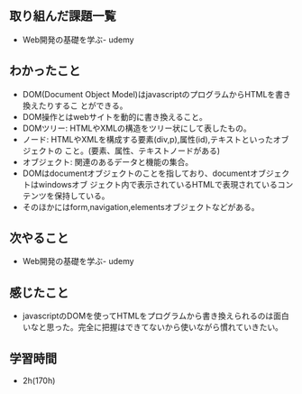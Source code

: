 ## 取り組んだ課題一覧
- Web開発の基礎を学ぶ- udemy
## わかったこと
- DOM(Document Object Model)はjavascriptのプログラムからHTMLを書き換えたりするこ
とができる。
- DOM操作とはwebサイトを動的に書き換えること。 
- DOMツリー: HTMLやXMLの構造をツリー状にして表したもの。
- ノード: HTMLやXMLを構成する要素(div,p),属性(id),テキストといったオブジェクトの
こと。(要素、属性、テキストノードがある)
- オブジェクト: 関連のあるデータと機能の集合。
- DOMはdocumentオブジェクトのことを指しており、documentオブジェクトはwindowsオブ
ジェクト内で表示されているHTMLで表現されているコンテンツを保持している。
- そのほかにはform,navigation,elementsオブジェクトなどがある。
## 次やること
- Web開発の基礎を学ぶ- udemy
## 感じたこと
- javascriptのDOMを使ってHTMLをプログラムから書き換えられるのは面白いなと思った。完全に把握はできてないから使いながら慣れていきたい。
## 学習時間
- 2h(170h)
